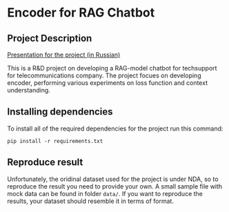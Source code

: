 # Encoder for RAG Chatbot
## Project Description

[Presentation for the project (in Russian)](https://drive.google.com/file/d/1wwlGdvPL2OwPJ7blrKwunxKaeXRsrx_6/view?usp=sharing)

This is a R&D project on developing a RAG-model chatbot for techsupport for telecommunications company. The project focues on developing encoder, performing various experiments on loss function and context understanding.

## Installing dependencies 

To install all of the required dependencies for the project run this command:

`pip install -r requirements.txt`

## Reproduce result

Unfortunately, the oridinal dataset used for the project is under NDA, so to reproduce the result you need to provide your own. A small sample file with mock data can be found in folder `data/`. If you want to reproduce the results, your dataset should resemble it in terms of format.
